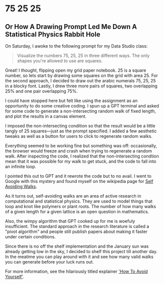 # 75 25 25

## Or How A Drawing Prompt Led Me Down A Statistical Physics Rabbit Hole

On Saturday, I awoke to the following prompt for my Data Studio class:

> Visualize the numbers 75, 25, 25 in three different ways. The only shapes you're allowed to use are squares.

Great! I thought, flipping open my grid paper notebook. 25 is a square number, so lets start by drawing some squares on the grid with area 25. For the second approach, I decided to draw out the arabic numerals 75, 25, 25 in a blocky font. Lastly, I drew three more pairs of squares, two overlapping 25% and one pair overlapping 75%.

I could have stopped here but felt like using the assignment as an opportunity to do some creative coding. I spun up a GPT terminal and asked for some code to generate a non-intersecting random walk of fixed length, and plot the results in a canvas element.

I imposed the non-intersecting condition so that the result would be a little tangly of 25 squares—just as the prompt specified. I added a few aesthetic tweaks as well as a button for users to click to regenerate random walks.

Everything seemed to be working fine but something was off: occasionally, the browser would freeze and crash when trying to regenerate a random walk. After inspecting the code, I realized that the non-intersecting condtion mean that it was possible for my walk to get stuck, and the code to fall into an infinite loop.

I pointed this out to GPT and it rewrote the code but to no avail. I went to Google with this mystery and found myself on the wikipedia page for [Self Avoiding Walks](https://en.wikipedia.org/wiki/Self-avoiding_walk).

As it turns out, self-avoiding walks are an area of active research in computational and statistical physics. They are used to model things that loop and knot like polymers or plant roots. The number of how many walks of a given length for a given lattice is an open question in mathematics.

Also, the wimpy algorithm that GPT cooked up for me is woefuly insufficient. The standard approach in the research literature is called a "pivot algorithm" and people still publish papers about making it faster under certain conditions.

Since there is no off the shelf implementation and the January sun was already getting low in the sky, I decided to shelf this project till another day. In the meatime you can play around with it and see how many valid walks you can generate before your luck runs out.

For more information, see the hilariously titled explainer ['How To Avoid Yourself'](http://bit-player.org/wp-content/extras/bph-publications/AmSci-1998-07-Hayes-self-avoidance.pdf).
